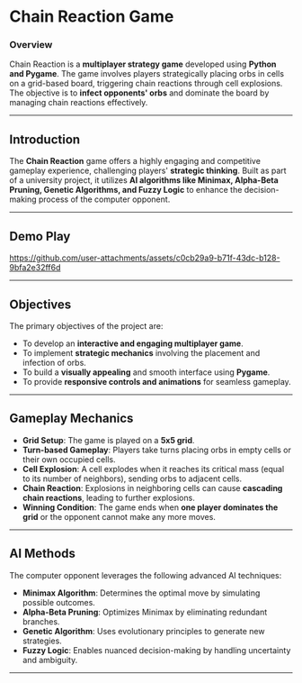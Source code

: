 # Chain Reaction Game

### Overview  
Chain Reaction is a **multiplayer strategy game** developed using **Python and Pygame**. The game involves players strategically placing orbs in cells on a grid-based board, triggering chain reactions through cell explosions. The objective is to **infect opponents' orbs** and dominate the board by managing chain reactions effectively.


---

## Introduction
The **Chain Reaction** game offers a highly engaging and competitive gameplay experience, challenging players' **strategic thinking**. Built as part of a university project, it utilizes **AI algorithms like Minimax, Alpha-Beta Pruning, Genetic Algorithms, and Fuzzy Logic** to enhance the decision-making process of the computer opponent.

---

## Demo Play

https://github.com/user-attachments/assets/c0cb29a9-b71f-43dc-b128-9bfa2e32ff6d

---

## Objectives  
The primary objectives of the project are:  
- To develop an **interactive and engaging multiplayer game**.  
- To implement **strategic mechanics** involving the placement and infection of orbs.  
- To build a **visually appealing** and smooth interface using **Pygame**.  
- To provide **responsive controls and animations** for seamless gameplay.

---

## Gameplay Mechanics  
- **Grid Setup**: The game is played on a **5x5 grid**.
- **Turn-based Gameplay**: Players take turns placing orbs in empty cells or their own occupied cells.  
- **Cell Explosion**: A cell explodes when it reaches its critical mass (equal to its number of neighbors), sending orbs to adjacent cells.  
- **Chain Reaction**: Explosions in neighboring cells can cause **cascading chain reactions**, leading to further explosions.  
- **Winning Condition**: The game ends when **one player dominates the grid** or the opponent cannot make any more moves.

---

## AI Methods  
The computer opponent leverages the following advanced AI techniques:  
- **Minimax Algorithm**: Determines the optimal move by simulating possible outcomes.  
- **Alpha-Beta Pruning**: Optimizes Minimax by eliminating redundant branches.  
- **Genetic Algorithm**: Uses evolutionary principles to generate new strategies.  
- **Fuzzy Logic**: Enables nuanced decision-making by handling uncertainty and ambiguity.  

---
